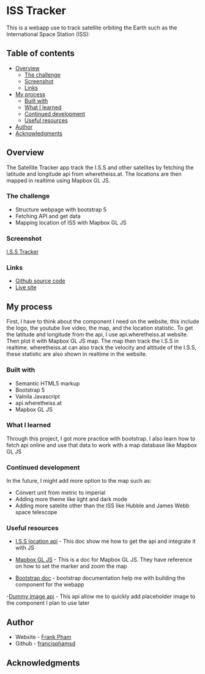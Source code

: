 # ISS Tracker

This is a webapp use to track satellite orbiting the Earth such as the International Space Station (ISS):

## Table of contents

- [Overview](#overview)
  - [The challenge](#the-challenge)
  - [Screenshot](#screenshot)
  - [Links](#links)
- [My process](#my-process)
  - [Built with](#built-with)
  - [What I learned](#what-i-learned)
  - [Continued development](#continued-development)
  - [Useful resources](#useful-resources)
- [Author](#author)
- [Acknowledgments](#acknowledgments)

## Overview

The Satellite Tracker app track the I.S.S and other satelites by fetching the latitude and longitude api from wheretheiss.at. The locations are then mapped in realtime using Mapbox GL JS.

### The challenge

- Structure webpage with bootstrap 5
- Fetching API and get data
- Mapping location of ISS with Mapbox GL JS

### Screenshot

[I.S.S Tracker](assets/screenshot.png)

### Links

- [Github source code](https://github.com/francisphamsd/satellite-tracker.git)
- [Live site](https://francisphamsd.github.io/satellite-tracker/)

## My process

First, I have to think about the component I need on the website, this include the logo, the youtube live video, the map, and the location statistic. To get the latitude and longitude from the api, I use api.wheretheiss.at website. Then plot it with Mapbox GL JS map. The map then track the I.S.S in realtime. wheretheiss.at can also track the velocity and altitude of the I.S.S, these statistic are also shown in realtime in the website.

### Built with

- Semantic HTML5 markup
- Bootstrap 5
- Valnila Javascript
- api.wheretheiss.at
- Mapbox GL JS

### What I learned

Through this project, I got more practice with bootstrap. I also learn how to fetch api online and use that data to work with a map database like Mapbox GL JS

### Continued development

In the future, I might add more option to the map such as:

- Convert unit from metric to imperial
- Adding more theme like light and dark mode
- Adding more satelite other than the ISS like Hubble and James Webb space telescope

### Useful resources

- [I.S.S location api](https://wheretheiss.at/w/developer) - This doc show me how to get the api and integrate it with JS

- [Mapbox GL JS](https://docs.mapbox.com/mapbox-gl-js/guides/) - This is a doc for Mapbox GL JS. They have reference on how to set the marker and zoom the map

- [Bootstrap doc](https://getbootstrap.com/docs/5.0/getting-started/introduction/) - bootstrap documentation help me with building the component for the webapp

-[Dummy image api](https://dummyimage.com) - This api allow me to quickly add placeholder image to the component I plan to use later

## Author

- Website - [Frank Pham](https://www.franciswebdev.com)
- Github - [francisphamsd](https://github.com/francisphamsd)

## Acknowledgments
